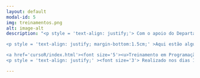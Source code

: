 ```yaml
---
layout: default
modal-id: 5
img: treinamentos.png
alt: image-alt
description: "<p style = 'text-align: justify;'> Com o apoio do Departamento de Genética da ESALQ, o grupo GENt também organiza treinamentos sobre assuntos específicos que possam interessar a comunidade em geral. </p>

<p style = 'text-align: justify; margin-bottom:1.5cm;' >Aqui estão alguns já oferecidos. Acesse os links para obter mais informações: </p> 

<a href='cursoR/index.html'><font size='5'><u>Treinamento em Programação no Ambiente R </u></font></a> 
<p style = 'text-align: justify;' ><font size='3'> Realizado nos dias 16, 17 e 18 de maio de 2019. </font> </p> "

---
```

